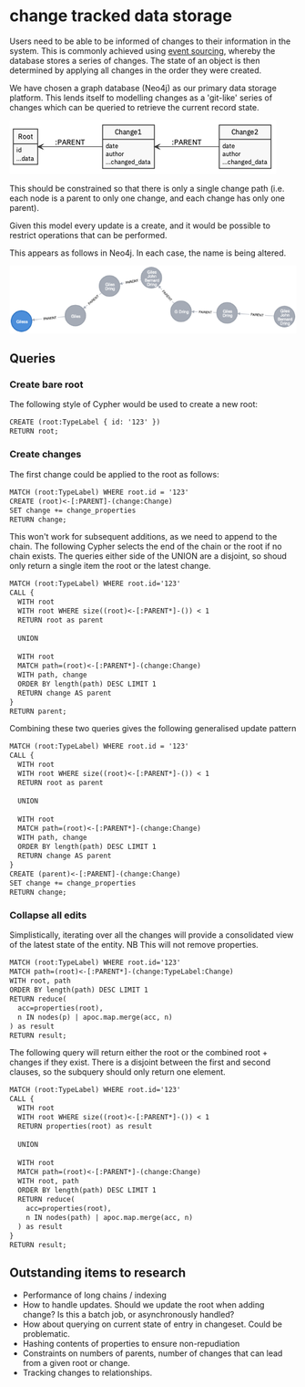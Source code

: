 # change tracked data storage

Users need to be able to be informed of changes to their information in the system. This is commonly achieved using [event sourcing](https://martinfowler.com/eaaDev/EventSourcing.html), whereby the database stores a series of changes. The state of an object is then determined by applying all changes in the order they were created.

We have chosen a graph database \(Neo4j\) as our primary data storage platform. This lends itself to modelling changes as a 'git-like' series of changes which can be queried to retrieve the current record state.

![](../.gitbook/assets/event-sourcing.png)

This should be constrained so that there is only a single change path \(i.e. each node is a parent to only one change, and each change has only one parent\).

Given this model every update is a create, and it would be possible to restrict operations that can be performed.

This appears as follows in Neo4j. In each case, the name is being altered. 

![A series of updates on a node](../.gitbook/assets/chain-of-changes.png)

## Queries

### Create bare root

The following style of Cypher would be used to create a new root:

```text
CREATE (root:TypeLabel { id: '123' })
RETURN root;
```

### Create changes

The first change could be applied to the root as follows:

```text
MATCH (root:TypeLabel) WHERE root.id = '123'
CREATE (root)<-[:PARENT]-(change:Change)
SET change += change_properties
RETURN change;
```

This won't work for subsequent additions, as we need to append to the chain. The following Cypher selects the end of the chain or the root if no chain exists. The queries either side of the UNION are a disjoint, so shoud only return a single item the root or the latest change.

```text
MATCH (root:TypeLabel) WHERE root.id='123'
CALL {
  WITH root
  WITH root WHERE size((root)<-[:PARENT*]-()) < 1
  RETURN root as parent

  UNION

  WITH root
  MATCH path=(root)<-[:PARENT*]-(change:Change)
  WITH path, change
  ORDER BY length(path) DESC LIMIT 1
  RETURN change AS parent
}
RETURN parent;
```

Combining these two queries gives the following generalised update pattern

```text
MATCH (root:TypeLabel) WHERE root.id = '123'
CALL {
  WITH root
  WITH root WHERE size((root)<-[:PARENT*]-()) < 1
  RETURN root as parent

  UNION

  WITH root
  MATCH path=(root)<-[:PARENT*]-(change:Change)
  WITH path, change
  ORDER BY length(path) DESC LIMIT 1
  RETURN change AS parent
}
CREATE (parent)<-[:PARENT]-(change:Change)
SET change += change_properties
RETURN change;
```

### Collapse all edits

Simplistically, iterating over all the changes will provide a consolidated view of the latest state of the entity. NB This will not remove properties.

```text
MATCH (root:TypeLabel) WHERE root.id='123'
MATCH path=(root)<-[:PARENT*]-(change:TypeLabel:Change)
WITH root, path
ORDER BY length(path) DESC LIMIT 1
RETURN reduce(
  acc=properties(root),
  n IN nodes(p) | apoc.map.merge(acc, n)
) as result  
RETURN result;
```

The following query will return either the root or the combined root + changes if they exist. There is a disjoint between the first and second clauses, so the subquery should only return one element. 

```text
MATCH (root:TypeLabel) WHERE root.id='123'
CALL {
  WITH root
  WITH root WHERE size((root)<-[:PARENT*]-()) < 1
  RETURN properties(root) as result

  UNION

  WITH root
  MATCH path=(root)<-[:PARENT*]-(change:Change)
  WITH root, path
  ORDER BY length(path) DESC LIMIT 1
  RETURN reduce(
  	acc=properties(root),
    n IN nodes(path) | apoc.map.merge(acc, n)
  ) as result
}
RETURN result;
```

## Outstanding items to research

* Performance of long chains / indexing
* How to handle updates. Should we update the root when adding change? Is this a batch job, or asynchronously handled?
* How about querying on current state of entry in changeset. Could be problematic.
* Hashing contents of properties to ensure non-repudiation
* Constraints on numbers of parents, number of changes that can lead from a given root or change. 
* Tracking changes to relationships.



